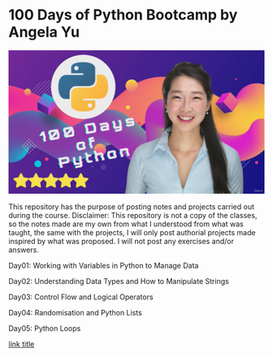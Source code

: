 # 100 Days of Python Bootcamp by Angela Yu

![dr.yu](./dr.yu.png "100 Days of Python Bootcamp by Angela Yu")

This repository has the purpose of posting notes and projects carried out during the course.
Disclaimer: This repository is not a copy of the classes, so the notes made are my own from what I understood from what was taught, the same with the projects, I will only post authorial projects made inspired by what was proposed. I will not post any exercises and/or answers.



Day01: Working with Variables in Python to Manage Data

Day02: Understanding Data Types and How to Manipulate Strings

Day03: Control Flow and Logical Operators

Day04: Randomisation and Python Lists

Day05: Python Loops



[link title](./Day01/)